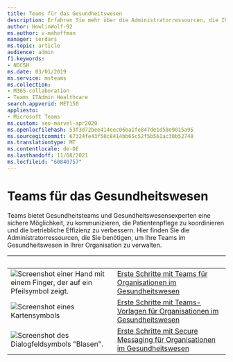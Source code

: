 ```yaml
---
title: Teams für das Gesundheitswesen
description: Erfahren Sie mehr über die Administratorressourcen, die Ihnen zum Verwalten ihrer Teams im Gesundheitswesen in Ihrer Organisation zur Verfügung stehen.
author: HowlinWolf-92
ms.author: v-mahoffman
manager: serdars
ms.topic: article
audience: admin
f1.keywords:
- NOCSH
ms.date: 03/01/2019
ms.service: msteams
ms.collection:
- M365-collaboration
- Teams_ITAdmin_Healthcare
search.appverid: MET150
appliesto:
- Microsoft Teams
ms.custom: seo-marvel-apr2020
ms.openlocfilehash: 53f3d72bee414eec06ba1fe847de1d58e9015a95
ms.sourcegitcommit: 67324fe43f50c8414bb65c52f5b561ac30b52748
ms.translationtype: MT
ms.contentlocale: de-DE
ms.lasthandoff: 11/08/2021
ms.locfileid: "60840757"
---
```

# <a name="teams-for-healthcare"></a>Teams für das Gesundheitswesen

Teams bietet Gesundheitsteams und Gesundheitswesensexperten eine sichere Möglichkeit, zu kommunizieren, die Patientenpflege zu koordinieren und die betriebliche Effizienz zu verbessern. Hier finden Sie die Administratorressourcen, die Sie benötigen, um Ihre Teams im Gesundheitswesen in Ihrer Organisation zu verwalten.

|    &nbsp;           |         &nbsp;      |
| ------------- | ------------- |
| ![Screenshot einer Hand mit einem Finger, der auf ein Pfeilsymbol zeigt.](../media/get-started-teams.svg)  |  [Erste Schritte mit Teams für Organisationen im Gesundheitswesen](./healthcare/teams-in-hc.md) |
| ![Screenshot eines Kartensymbols](../media/walkthrough-map-teams.svg) | [Erste Schritte mit Teams-Vorlagen für Organisationen im Gesundheitswesen](./healthcare/healthcare-templates-admin-console.md) |
| ![Screenshot des Dialogfeldsymbols "Blasen".](../media/chat.svg)  |  [Erste Schritte mit Secure Messaging für Organisationen im Gesundheitswesen](./healthcare/messaging-policies-hc.md) |
